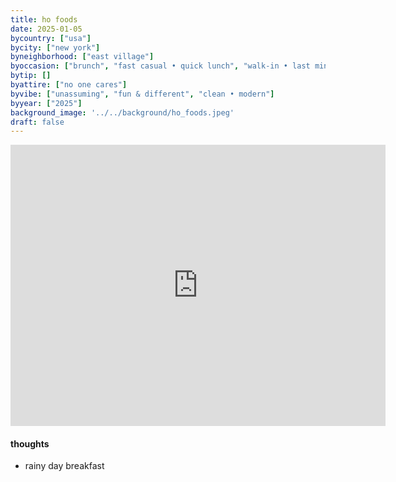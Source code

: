 ```yaml
---
title: ho foods
date: 2025-01-05
bycountry: ["usa"]
bycity: ["new york"]
byneighborhood: ["east village"]
byoccasion: ["brunch", "fast casual • quick lunch", "walk-in • last minute"]
bytip: []
byattire: ["no one cares"]
byvibe: ["unassuming", "fun & different", "clean • modern"]
byyear: ["2025"]
background_image: '../../background/ho_foods.jpeg'
draft: false
---
```


<iframe src="https://www.google.com/maps/embed?pb=!1m18!1m12!1m3!1d3023.6243167036614!2d-73.98740012403867!3d40.7262860713915!2m3!1f0!2f0!3f0!3m2!1i1024!2i768!4f13.1!3m3!1m2!1s0x89c2599d374d857b%3A0x64d66138307f4738!2sHo%20Foods!5e0!3m2!1sen!2sus!4v1743352717951!5m2!1sen!2sus" width="600" height="450" style="border:0;" allowfullscreen="" loading="lazy" referrerpolicy="no-referrer-when-downgrade"></iframe>

#### thoughts
* rainy day breakfast